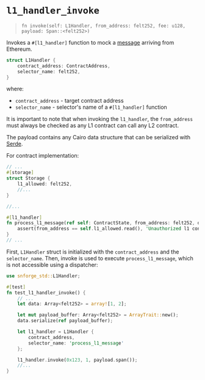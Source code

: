 # `l1_handler_invoke`

> `fn invoke(self: L1Handler, from_address: felt252, fee: u128, payload: Span::<felt252>)`

Invokes a `#[l1_handler]` function to mock a
[message](https://docs.starknet.io/documentation/architecture_and_concepts/L1-L2_Communication/messaging-mechanism/)
arriving from Ethereum.

```rust
struct L1Handler {
    contract_address: ContractAddress,
    selector_name: felt252,
}
```

where:

- `contract_address` - target contract address
- `selector_name` - selector's name of a `#[l1_handler]` function

It is important to note that when invoking the `l1_handler`,
the `from_address` must always be checked as any L1 contract can call any L2 contract.

The payload contains any Cairo data structure that can be serialized with
[Serde](https://book.cairo-lang.org/appendix-03-derivable-traits.html?highlight=serde#serializing-with-serde).

For contract implementation:

```rust
// ...
#[storage]
struct Storage {
    l1_allowed: felt252,
    //...
}

//...

#[l1_handler]
fn process_l1_message(ref self: ContractState, from_address: felt252, data: Span<felt252>) {
    assert(from_address == self.l1_allowed.read(), 'Unauthorized l1 contract');
}
// ...
```

First, `L1Handler` struct is initialized with the `contract_address` and the `selector_name`.
Then, invoke is used to execute `process_l1_message`, which is not accessible using a dispatcher:

```rust
use snforge_std::L1Handler;

#[test]
fn test_l1_handler_invoke() {
    // ...
    let data: Array<felt252> = array![1, 2];

    let mut payload_buffer: Array<felt252> = ArrayTrait::new();
    data.serialize(ref payload_buffer);

    let l1_handler = L1Handler {
        contract_address,
        selector_name: 'process_l1_message'
    };

    l1_handler.invoke(0x123, 1, payload.span());
    //...
}
```
